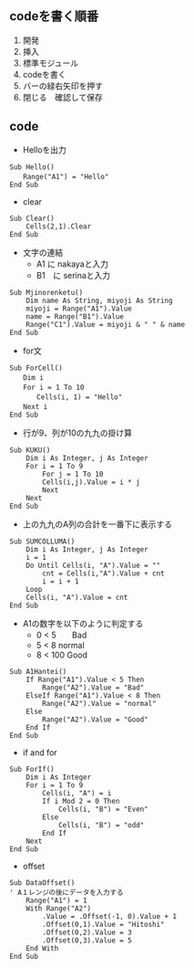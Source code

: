 ## codeを書く順番
1. 開発
2. 挿入
3. 標準モジュール
4. codeを書く
5. バーの緑右矢印を押す
6. 閉じる　確認して保存
## code
- Helloを出力
```vba
Sub Hello()
　　Range("A1") = "Hello"
End Sub
```
- clear
```vba
Sub Clear()
    Cells(2,1).Clear
End Sub
```
- 文字の連結
    - A1 に nakayaと入力
    - B1　に  serinaと入力
```vba
Sub Mjinorenketu()
    Dim name As String, miyoji As String
    miyoji = Range("A1").Value
    name = Range("B1").Value
    Range("C1").Value = miyoji & " " & name
End Sub
```
- for文
```vba
Sub ForCell()
　　Dim i
　　For i = 1 To 10
　　　　Cells(i, 1) = "Hello"
　　Next i
End Sub
```
- 行が9、列が10の九九の掛け算
```vba
Sub KUKU()
    Dim i As Integer, j As Integer
    For i = 1 To 9
        For j = 1 To 10
        Cells(i,j).Value = i * j
        Next
    Next
End Sub
```
- 上の九九のA列の合計を一番下に表示する
```vba
Sub SUMCOLLUMA()
    Dim i As Integer, j As Integer
    i = 1
    Do Until Cells(i, "A").Value = ""
        cnt = Cells(i,"A").Value + cnt
        i = i + 1
    Loop
    Cells(i, "A").Value = cnt
End Sub
```
- A1の数字を以下のように判定する
    - 0 < 5　　Bad 
    - 5 < 8 normal 
    - 8 < 100 Good
```vba
Sub A1Hantei()
    If Range("A1").Value < 5 Then
        Range("A2").Value = "Bad"
    ElseIf Range("A1").Value < 8 Then
        Range("A2").Value = "normal"
    Else
        Range("A2").Value = "Good"
    End If
End Sub
```
- if and for
```vba
Sub ForIf()
    Dim i As Integer
    For i = 1 To 9
        Cells(i, "A") = i
        If i Mod 2 = 0 Then
            Cells(i, "B") = "Even"
        Else
            Cells(i, "B") = "odd"
        End If
    Next
End Sub
```
- offset
```vba
Sub DataOffset()
' A１レンジの後にデータを入力する
    Range("A1") = 1
    With Range("A2")
        .Value = .Offset(-1, 0).Value + 1
        .Offset(0,1).Value = "Hitoshi"
        .Offset(0,2).Value = 3
        .Offset(0,3).Value = 5
    End With
End Sub
```
